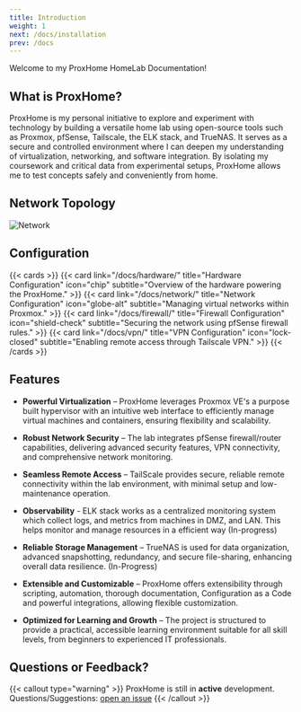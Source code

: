```yaml
---
title: Introduction
weight: 1
next: /docs/installation
prev: /docs
---
```


Welcome to my ProxHome HomeLab Documentation!

## What is ProxHome?

ProxHome is my personal initiative to explore and experiment with technology by building a versatile home lab using open-source tools such as Proxmox, pfSense, Tailscale, the ELK stack, and TrueNAS. It serves as a secure and controlled environment where I can deepen my understanding of virtualization, networking, and software integration. By isolating my coursework and critical data from experimental setups, ProxHome allows me to test concepts safely and conveniently from home.


## Network Topology
![Network](/images/ProxHome.png)

## Configuration
{{< cards >}}
  {{< card link="/docs/hardware/" title="Hardware Configuration" icon="chip" subtitle="Overview of the hardware powering the ProxHome." >}}
  {{< card link="/docs/network/" title="Network Configuration" icon="globe-alt" subtitle="Managing virtual networks within Proxmox." >}}
  {{< card link="/docs/firewall/" title="Firewall Configuration" icon="shield-check" subtitle="Securing the network using pfSense firewall rules." >}}
  {{< card link="/docs/vpn/" title="VPN Configuration" icon="lock-closed" subtitle="Enabling remote access through Tailscale VPN." >}}
{{< /cards >}}

## Features

- **Powerful Virtualization** – ProxHome leverages Proxmox VE's a purpose built hypervisor with an intuitive web interface to efficiently manage virtual machines and containers, ensuring flexibility and scalability.

- **Robust Network Security** – The lab integrates pfSense firewall/router capabilities, delivering advanced security features, VPN connectivity, and comprehensive network monitoring.

- **Seamless Remote Access** – TailScale provides secure, reliable remote connectivity within the lab environment, with minimal setup and low-maintenance operation.

- **Observability** - ELK stack works as a centralized monitoring system which collect logs, and metrics from machines in DMZ, and LAN. This helps monitor and manage resources in a efficient way (In-progress)

- **Reliable Storage Management** – TrueNAS is used for data organization, advanced snapshotting, redundancy, and secure file-sharing, enhancing overall data resilience. (In-Progress)

- **Extensible and Customizable** – ProxHome offers extensibility through scripting, automation, thorough documentation, Configuration as a Code and powerful integrations, allowing flexible customization.

- **Optimized for Learning and Growth** – The project is structured to provide a practical, accessible learning environment suitable for all skill levels, from beginners to experienced IT professionals.

## Questions or Feedback?

{{< callout type="warning" >}}
  ProxHome is still in **active** development. Questions/Suggestions: [open an issue](https://github.com/arbaaz29/ProxHome/issues)
{{< /callout >}}
